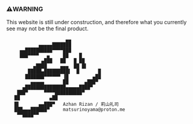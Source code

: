 ### ⚠️WARNING

This website is still under construction, and therefore what you currently see may not be the final product.

```
                      ▄▄
            ▄▄▄▄▄███████
     ▄▄██████████▀▀▀▀███
     ███▀▀▀▀   ▄     ██    █
             ▄███   ██   █ ██
          ▄████     ▄▄▄  ██ █▌
        █████▄█████████▌  █       █
       ███████▀▀▀▀▀▀ ▐█         ▄██
         ▄▄▄▄▄       ██      ▄███▀
      ▄███████████████▄▄▄▄▄████▀
    ███▀      ▀▀▀▀██████████▀
   ██           ▄██
   █▌       ▄▄███▀   Azhan Rizan / 莉山礼司
   ███▄▄▄██████▀     matsurinoyama@proton.me
    ▀▀████▀▀
```
